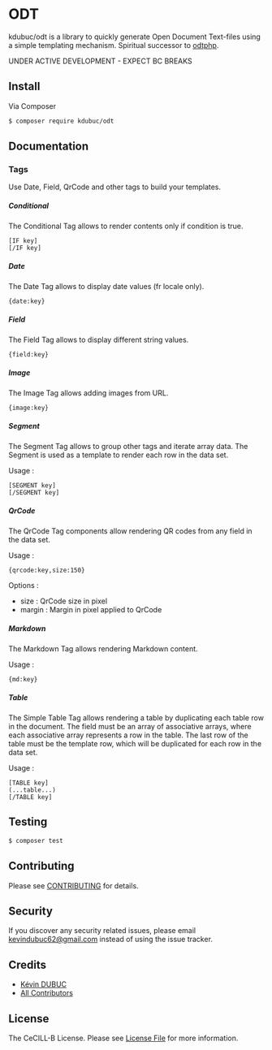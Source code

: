 # ODT

kdubuc/odt is a library to quickly generate Open Document Text-files using a simple templating mechanism. Spiritual successor to [odtphp](https://github.com/cybermonde/odtphp).

UNDER ACTIVE DEVELOPMENT - EXPECT BC BREAKS

## Install

Via Composer

``` bash
$ composer require kdubuc/odt
```

## Documentation

### Tags

Use Date, Field, QrCode and other tags to build your templates.

##### Conditional

The Conditional Tag allows to render contents only if condition is true.

```
[IF key]
[/IF key]
```

##### Date

The Date Tag allows to display date values (fr locale only).

```
{date:key}
```

##### Field

The Field Tag allows to display different string values.

```
{field:key}
```

##### Image

The Image Tag allows adding images from URL.

```
{image:key}
```

##### Segment

The Segment Tag allows to group other tags and iterate array data. The Segment is used as a template to render each row in the data set.

Usage :
```
[SEGMENT key]
[/SEGMENT key]
```

##### QrCode

The QrCode Tag components allow rendering QR codes from any field in the data set.

Usage :
```
{qrcode:key,size:150}
```

Options :
- size : QrCode size in pixel
- margin : Margin in pixel applied to QrCode

##### Markdown

The Markdown Tag allows rendering Markdown content.

Usage :
```
{md:key}
```

##### Table
The Simple Table Tag allows rendering a table by duplicating each table row in the document.
The field must be an array of associative arrays, where each associative array represents a row in the table.
The last row of the table must be the template row, which will be duplicated for each row in the data set.

Usage :
```
[TABLE key]
(...table...)
[/TABLE key]
```

## Testing

``` bash
$ composer test
```

## Contributing

Please see [CONTRIBUTING](.github/CONTRIBUTING.md) for details.

## Security

If you discover any security related issues, please email kevindubuc62@gmail.com instead of using the issue tracker.

## Credits

- [Kévin DUBUC](https://github.com/kdubuc)
- [All Contributors](https://github.com/kdubuc/odt/graphs/contributors)

## License

The CeCILL-B License. Please see [License File](LICENSE.md) for more information.
